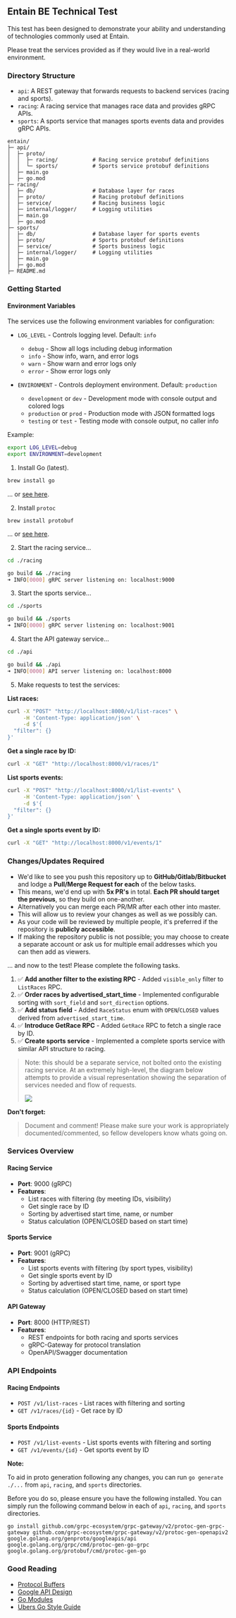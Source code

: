 ## Entain BE Technical Test

This test has been designed to demonstrate your ability and understanding of technologies commonly used at Entain. 

Please treat the services provided as if they would live in a real-world environment.

### Directory Structure

- `api`: A REST gateway that forwards requests to backend services (racing and sports).
- `racing`: A racing service that manages race data and provides gRPC APIs.
- `sports`: A sports service that manages sports events data and provides gRPC APIs.

```
entain/
├─ api/
│  ├─ proto/
│  │  ├─ racing/           # Racing service protobuf definitions
│  │  └─ sports/           # Sports service protobuf definitions
│  ├─ main.go
│  ├─ go.mod
├─ racing/
│  ├─ db/                  # Database layer for races
│  ├─ proto/               # Racing protobuf definitions
│  ├─ service/             # Racing business logic
│  ├─ internal/logger/     # Logging utilities
│  ├─ main.go
│  ├─ go.mod
├─ sports/
│  ├─ db/                  # Database layer for sports events
│  ├─ proto/               # Sports protobuf definitions
│  ├─ service/             # Sports business logic
│  ├─ internal/logger/     # Logging utilities
│  ├─ main.go
│  ├─ go.mod
├─ README.md
```

### Getting Started

#### Environment Variables

The services use the following environment variables for configuration:

- `LOG_LEVEL` - Controls logging level. Default: `info`
  - `debug` - Show all logs including debug information
  - `info` - Show info, warn, and error logs
  - `warn` - Show warn and error logs only
  - `error` - Show error logs only

- `ENVIRONMENT` - Controls deployment environment. Default: `production`
  - `development` or `dev` - Development mode with console output and colored logs
  - `production` or `prod` - Production mode with JSON formatted logs
  - `testing` or `test` - Testing mode with console output, no caller info

Example:
```bash
export LOG_LEVEL=debug
export ENVIRONMENT=development
```

1. Install Go (latest).

```bash
brew install go
```

... or [see here](https://golang.org/doc/install).

2. Install `protoc`

```
brew install protobuf
```

... or [see here](https://grpc.io/docs/protoc-installation/).

2. Start the racing service...

```bash
cd ./racing

go build && ./racing
➜ INFO[0000] gRPC server listening on: localhost:9000
```

3. Start the sports service...

```bash
cd ./sports

go build && ./sports
➜ INFO[0000] gRPC server listening on: localhost:9001
```

4. Start the API gateway service...

```bash
cd ./api

go build && ./api
➜ INFO[0000] API server listening on: localhost:8000
```

5. Make requests to test the services:

**List races:**
```bash
curl -X "POST" "http://localhost:8000/v1/list-races" \
     -H 'Content-Type: application/json' \
     -d $'{
  "filter": {}
}'
```

**Get a single race by ID:**
```bash
curl -X "GET" "http://localhost:8000/v1/races/1"
```

**List sports events:**
```bash
curl -X "POST" "http://localhost:8000/v1/list-events" \
     -H 'Content-Type: application/json' \
     -d $'{
  "filter": {}
}'
```

**Get a single sports event by ID:**
```bash
curl -X "GET" "http://localhost:8000/v1/events/1"
```

### Changes/Updates Required

- We'd like to see you push this repository up to **GitHub/Gitlab/Bitbucket** and lodge a **Pull/Merge Request for each** of the below tasks.
- This means, we'd end up with **5x PR's** in total. **Each PR should target the previous**, so they build on one-another.
- Alternatively you can merge each PR/MR after each other into master.
- This will allow us to review your changes as well as we possibly can.
- As your code will be reviewed by multiple people, it's preferred if the repository is **publicly accessible**. 
- If making the repository public is not possible; you may choose to create a separate account or ask us for multiple email addresses which you can then add as viewers. 

... and now to the test! Please complete the following tasks.

1. ✅ **Add another filter to the existing RPC** - Added `visible_only` filter to `ListRaces` RPC.
2. ✅ **Order races by advertised_start_time** - Implemented configurable sorting with `sort_field` and `sort_direction` options.
3. ✅ **Add status field** - Added `RaceStatus` enum with `OPEN`/`CLOSED` values derived from `advertised_start_time`.
4. ✅ **Introduce GetRace RPC** - Added `GetRace` RPC to fetch a single race by ID.
5. ✅ **Create sports service** - Implemented a complete sports service with similar API structure to racing.

> Note: this should be a separate service, not bolted onto the existing racing service. At an extremely high-level, the diagram below attempts to provide a visual representation showing the separation of services needed and flow of requests.
> 
> ![](example.png)


**Don't forget:**

> Document and comment! Please make sure your work is appropriately documented/commented, so fellow developers know whats going on.

### Services Overview

#### Racing Service
- **Port**: 9000 (gRPC)
- **Features**: 
  - List races with filtering (by meeting IDs, visibility)
  - Get single race by ID
  - Sorting by advertised start time, name, or number
  - Status calculation (OPEN/CLOSED based on start time)

#### Sports Service  
- **Port**: 9001 (gRPC)
- **Features**:
  - List sports events with filtering (by sport types, visibility)
  - Get single sports event by ID
  - Sorting by advertised start time, name, or sport type
  - Status calculation (OPEN/CLOSED based on start time)

#### API Gateway
- **Port**: 8000 (HTTP/REST)
- **Features**: 
  - REST endpoints for both racing and sports services
  - gRPC-Gateway for protocol translation
  - OpenAPI/Swagger documentation

### API Endpoints

#### Racing Endpoints
- `POST /v1/list-races` - List races with filtering and sorting
- `GET /v1/races/{id}` - Get race by ID

#### Sports Endpoints  
- `POST /v1/list-events` - List sports events with filtering and sorting
- `GET /v1/events/{id}` - Get sports event by ID

**Note:**

To aid in proto generation following any changes, you can run `go generate ./...` from `api`, `racing`, and `sports` directories.

Before you do so, please ensure you have the following installed. You can simply run the following command below in each of `api`, `racing`, and `sports` directories.

```
go install github.com/grpc-ecosystem/grpc-gateway/v2/protoc-gen-grpc-gateway github.com/grpc-ecosystem/grpc-gateway/v2/protoc-gen-openapiv2 google.golang.org/genproto/googleapis/api google.golang.org/grpc/cmd/protoc-gen-go-grpc google.golang.org/protobuf/cmd/protoc-gen-go
```

### Good Reading

- [Protocol Buffers](https://developers.google.com/protocol-buffers)
- [Google API Design](https://cloud.google.com/apis/design)
- [Go Modules](https://golang.org/ref/mod)
- [Ubers Go Style Guide](https://github.com/uber-go/guide/blob/2910ce2e11d0e0cba2cece2c60ae45e3a984ffe5/style.md)
